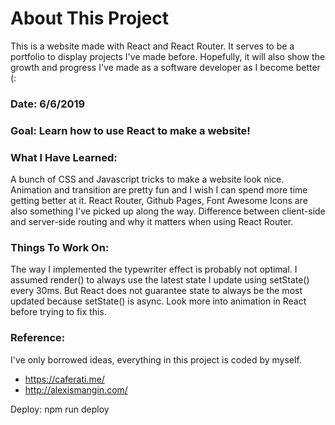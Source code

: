 # About This Project

This is a website made with React and React Router. It serves to be a portfolio to display projects I've made before. Hopefully, it will also show the growth and progress I've made as a software developer as I become better (:


### **Date**: 6/6/2019
### **Goal**: Learn how to use React to make a website!
### **What I Have Learned**:
A bunch of CSS and Javascript tricks to make a website look nice. Animation and transition are pretty fun and I wish I can spend more time getting better at it. React Router, Github Pages, Font Awesome Icons are also something I've picked up along the way. Difference between client-side and server-side routing and why it matters when using React Router.
### **Things To Work On**:
The way I implemented the typewriter effect is probably not optimal. I assumed render() to always use the latest state I update using setState() every 30ms. But React does not guarantee state to always be the most updated because setState() is async. Look more into animation in React before trying to fix this.

### **Reference**:
I've only borrowed ideas, everything in this project is coded by myself.

- https://caferati.me/
- http://alexismangin.com/

Deploy:
npm run deploy
